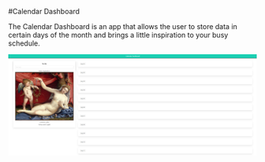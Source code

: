 #Calendar Dashboard
 
 The Calendar Dashboard is an app that allows the user to store data in certain days of the month and brings a little inspiration to your busy schedule.

 ![Capture](./assets/images/Repo%20Screenshot.png)